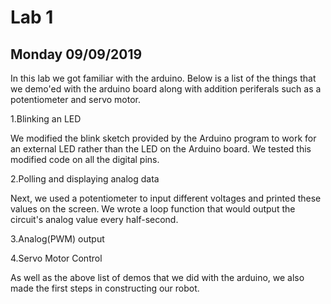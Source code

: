 # Lab 1
## Monday 09/09/2019

In this lab we got familiar with the arduino. Below is a list of the things that we demo'ed with the arduino board along with addition periferals such as a potentiometer and servo motor.

1.Blinking an LED

   We modified the blink sketch provided by the Arduino program to work for an external LED rather than the LED on the Arduino board. We tested this modified code on all the digital pins.

2.Polling and displaying analog data

   Next, we used a potentiometer to input different voltages and printed these values on the screen. We wrote a loop function that would output the circuit's analog value every half-second. 


3.Analog(PWM) output

4.Servo Motor Control

As well as the above list of demos that we did with the arduino, we also made the first steps in constructing our robot.
